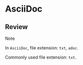 # AsciiDoc
## Review

> [!NOTE]
> In `AsciiDoc`, file extension: `txt`, `adoc`.
>
> Commonly used file extension: `txt`.
